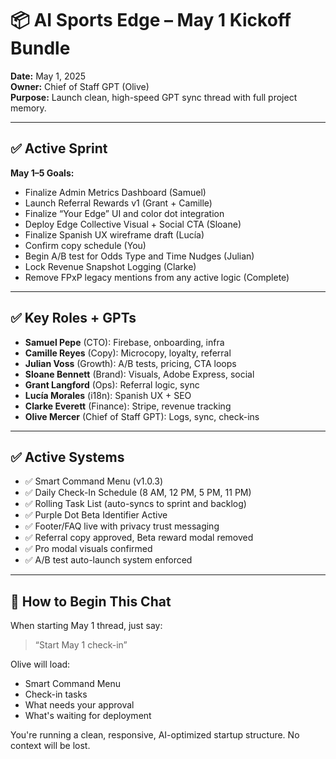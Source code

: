 # 📦 AI Sports Edge – May 1 Kickoff Bundle

**Date:** May 1, 2025  
**Owner:** Chief of Staff GPT (Olive)  
**Purpose:** Launch clean, high-speed GPT sync thread with full project memory.

---

## ✅ Active Sprint
**May 1–5 Goals:**
- Finalize Admin Metrics Dashboard (Samuel)
- Launch Referral Rewards v1 (Grant + Camille)
- Finalize “Your Edge” UI and color dot integration
- Deploy Edge Collective Visual + Social CTA (Sloane)
- Finalize Spanish UX wireframe draft (Lucía)
- Confirm copy schedule (You)
- Begin A/B test for Odds Type and Time Nudges (Julian)
- Lock Revenue Snapshot Logging (Clarke)
- Remove FPxP legacy mentions from any active logic (Complete)

---

## ✅ Key Roles + GPTs
- **Samuel Pepe** (CTO): Firebase, onboarding, infra
- **Camille Reyes** (Copy): Microcopy, loyalty, referral
- **Julian Voss** (Growth): A/B tests, pricing, CTA loops
- **Sloane Bennett** (Brand): Visuals, Adobe Express, social
- **Grant Langford** (Ops): Referral logic, sync
- **Lucía Morales** (i18n): Spanish UX + SEO
- **Clarke Everett** (Finance): Stripe, revenue tracking
- **Olive Mercer** (Chief of Staff GPT): Logs, sync, check-ins

---

## ✅ Active Systems
- ✅ Smart Command Menu (v1.0.3)
- ✅ Daily Check-In Schedule (8 AM, 12 PM, 5 PM, 11 PM)
- ✅ Rolling Task List (auto-syncs to sprint and backlog)
- ✅ Purple Dot Beta Identifier Active
- ✅ Footer/FAQ live with privacy trust messaging
- ✅ Referral copy approved, Beta reward modal removed
- ✅ Pro modal visuals confirmed
- ✅ A/B test auto-launch system enforced

---

## 🧠 How to Begin This Chat

When starting May 1 thread, just say:

> “Start May 1 check-in”

Olive will load:
- Smart Command Menu
- Check-in tasks
- What needs your approval
- What's waiting for deployment

You're running a clean, responsive, AI-optimized startup structure. No context will be lost.

